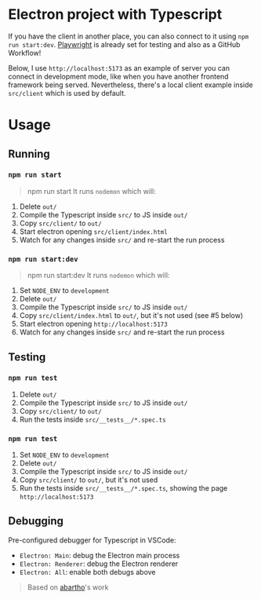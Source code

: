 # Electron project with Typescript
If you have the client in another place, you can also connect to it using `npm run start:dev`. [Playwright](https://github.com/microsoft/playwright) is already set for testing and also as a GitHub Workflow!

Below, I use `http://localhost:5173` as an example of server you can connect in development mode, like when you have another frontend framework being served. Nevertheless, there's a local client example inside `src/client` which is used by default.

# Usage

## Running
### `npm run start`
> npm run start
It runs `nodemon` which will:
1. Delete `out/`
2. Compile the Typescript inside `src/` to JS inside `out/`
3. Copy `src/client/` to `out/`
4. Start electron opening `src/client/index.html`
5. Watch for any changes inside `src/` and re-start the run process

### `npm run start:dev`
> npm run start:dev
It runs `nodemon` which will:
1. Set `NODE_ENV` to `development`
2. Delete `out/`
3. Compile the Typescript inside `src/` to JS inside `out/`
4. Copy `src/client/index.html` to `out/`, but it's not used (see #5 below)
5. Start electron opening `http://localhost:5173`
6. Watch for any changes inside `src/` and re-start the run process

## Testing
### `npm run test`
1. Delete `out/`
2. Compile the Typescript inside `src/` to JS inside `out/`
3. Copy `src/client/` to `out/`
4. Run the tests inside `src/__tests__/*.spec.ts`

### `npm run test`
1. Set `NODE_ENV` to `development`
2. Delete `out/`
3. Compile the Typescript inside `src/` to JS inside `out/`
4. Copy `src/client/` to `out/`, but it's not used
5. Run the tests inside `src/__tests__/*.spec.ts`, showing the page `http://localhost:5173`

## Debugging
Pre-configured debugger for Typescript in VSCode:
* `Electron: Main`: debug the Electron main process
* `Electron: Renderer`: debug the Electron renderer
* `Electron: All`: enable both debugs above

> Based on [abartho](https://github.com/abartho/electron-typescript-vscode)'s work